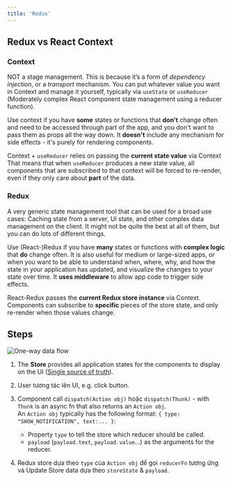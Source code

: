 ```yaml
---
title: 'Redux'
---
```


## Redux vs React Context

### Context

NOT a stage management. This is because it’s a form of _dependency injection_, or a _transport_ mechanism. You can put whatever value you want in Context and manage it yourself, typically via `useState` or `useReducer` (Moderately complex React component state management using a reducer function).

Use context if you have **some** states or functions that **don't** change often and need to be accessed through part of the app, and you don't want to pass them as props all the way down. It **doesn't** include any mechanism for side effects - it's purely for rendering components.

Context + `useReducer` relies on passing the **current state value** via Context That means that when `useReducer` produces a new state value, all components that are subscribed to that context will be forced to re-render, even if they only care about **part** of the data.

### Redux

A very generic state management tool that can be used for a broad use cases: Caching state from a server, UI state, and other complex data management on the client. It might not be quite the best at all of them, but you can do lots of different things.

Use (React-)Redux if you have **many** states or functions with **complex logic** that **do** change often. It is also useful for medium or large-sized apps, or when you want to be able to understand when, where, why, and how the state in your application has updated, and visualize the changes to your state over time. It **uses middleware** to allow app code to trigger side effects.

React-Redux passes the **current Redux store instance** via Context. Components can subscribe to **specific** pieces of the store state, and only re-render when those values change.

## Steps

![One-way data flow](https://i.imgur.com/0yQz4vc.png)

1. The **Store** provides all application states for the components to display on the UI (<u>Single source of truth</u>).
2. User tương tác lên UI, e.g. click button.
3. Component call `dispatch(Action obj)` hoặc `dispatch(Thunk)` - with `Thunk` is an async fn that also returns an `Action obj`.  
   An `Action obj` typically has the following format: `{ type: "SHOW_NOTIFICATION", text:... }`:

   - Property `type` to tell the store which reducer should be called.
   - `payload` (`payload.text`, `payload.value`...) as the arguments for the reducer.

4. Redux store dựa theo `type` của `Action obj` để gọi `reducerFn` tương ứng và Update Store data dựa theo `storeState` & `payload`.
